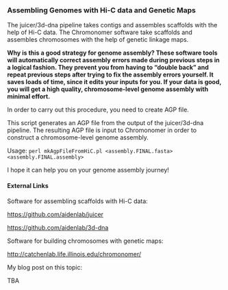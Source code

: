 ### Assembling Genomes with Hi-C data and Genetic Maps

The juicer/3d-dna pipeline takes contigs and assembles scaffolds with the help of Hi-C data.  The Chromonomer software take scaffolds and assembles chromosomes with the help of genetic linkage maps.

**Why is this a good strategy for genome assembly?  These software tools will automatically correct assembly errors made during previous steps in a logical fashion.  They prevent you from having to “double back” and repeat previous steps after trying to fix the assembly errors yourself.  It saves loads of time, since it edits your inputs for you.  If your data is good, you will get a high quality, chromosome-level genome assembly with minimal effort.**

In order to carry out this procedure, you need to create AGP file.

This script generates an AGP file from the output of the juicer/3d-dna pipeline.  The resulting AGP file is input to Chromonomer in order to construct a chromosome-level genome assembly.

Usage: `perl mkAgpFileFromHiC.pl <assembly.FINAL.fasta> <assembly.FINAL.assembly>`

I hope it can help you on your genome assembly journey!

#### External Links

Software for assembling scaffolds with Hi-C data:

https://github.com/aidenlab/juicer

https://github.com/aidenlab/3d-dna

Software for building chromosomes with genetic maps:

http://catchenlab.life.illinois.edu/chromonomer/

My blog post on this topic:

TBA
